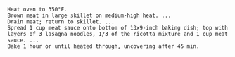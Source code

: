     Heat oven to 350°F.
    Brown meat in large skillet on medium-high heat. ...
    Drain meat; return to skillet. ...
    Spread 1 cup meat sauce onto bottom of 13x9-inch baking dish; top with layers of 3 lasagna noodles, 1/3 of the ricotta mixture and 1 cup meat sauce. ...
    Bake 1 hour or until heated through, uncovering after 45 min.
